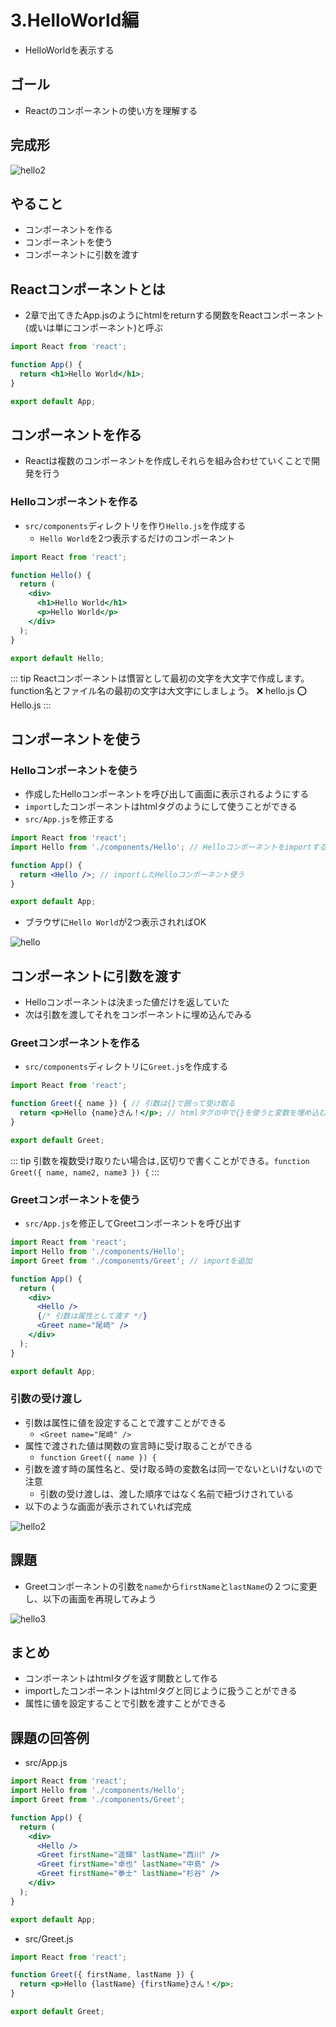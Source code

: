 # 3.HelloWorld編

- HelloWorldを表示する

## ゴール

- Reactのコンポーネントの使い方を理解する

## 完成形

![hello2](/images/3/hello2.png)

## やること

- コンポーネントを作る
- コンポーネントを使う
- コンポーネントに引数を渡す

## Reactコンポーネントとは

- 2章で出てきたApp.jsのようにhtmlをreturnする関数をReactコンポーネント(或いは単にコンポーネント)と呼ぶ

```jsx
import React from 'react';

function App() {
  return <h1>Hello World</h1>;
}

export default App;
```

## コンポーネントを作る

- Reactは複数のコンポーネントを作成しそれらを組み合わせていくことで開発を行う

### Helloコンポーネントを作る

- `src/components`ディレクトリを作り`Hello.js`を作成する
    - `Hello World`を2つ表示するだけのコンポーネント

```jsx
import React from 'react';

function Hello() {
  return (
    <div>
      <h1>Hello World</h1>
      <p>Hello World</p>
    </div>
  );
}

export default Hello;
```

::: tip
Reactコンポーネントは慣習として最初の文字を大文字で作成します。function名とファイル名の最初の文字は大文字にしましょう。
:x: hello.js :o: Hello.js
:::

## コンポーネントを使う

### Helloコンポーネントを使う

- 作成したHelloコンポーネントを呼び出して画面に表示されるようにする
- `import`したコンポーネントはhtmlタグのようにして使うことができる
- `src/App.js`を修正する

```jsx
import React from 'react';
import Hello from './components/Hello'; // Helloコンポーネントをimportする

function App() {
  return <Hello />; // importしたHelloコンポーネント使う
}

export default App;
```

- ブラウザに`Hello World`が2つ表示されればOK

![hello](/images/3/hello.png)

## コンポーネントに引数を渡す

- Helloコンポーネントは決まった値だけを返していた
- 次は引数を渡してそれをコンポーネントに埋め込んでみる

### Greetコンポーネントを作る

- `src/components`ディレクトリに`Greet.js`を作成する

```jsx
import React from 'react';

function Greet({ name }) { // 引数は{}で囲って受け取る
  return <p>Hello {name}さん！</p>; // htmlタグの中で{}を使うと変数を埋め込むことができる
}

export default Greet;
```

::: tip
引数を複数受け取りたい場合は`,`区切りで書くことができる。`function Greet({ name, name2, name3 }) {`
:::

### Greetコンポーネントを使う

- `src/App.js`を修正してGreetコンポーネントを呼び出す

```jsx
import React from 'react';
import Hello from './components/Hello';
import Greet from './components/Greet'; // importを追加

function App() {
  return (
    <div>
      <Hello />
      {/* 引数は属性として渡す */}
      <Greet name="尾崎" />
    </div>
  );
}

export default App;
```

### 引数の受け渡し

- 引数は属性に値を設定することで渡すことができる
    - `<Greet name="尾崎" />`
- 属性で渡された値は関数の宣言時に受け取ることができる
    - `function Greet({ name }) {`
- 引数を渡す時の属性名と、受け取る時の変数名は同一でないといけないので注意
    - 引数の受け渡しは、渡した順序ではなく名前で紐づけされている
- 以下のような画面が表示されていれば完成

![hello2](/images/3/hello2.png)

## 課題

- Greetコンポーネントの引数を`name`から`firstName`と`lastName`の２つに変更し、以下の画面を再現してみよう

![hello3](/images/3/hello3.png)

## まとめ

- コンポーネントはhtmlタグを返す関数として作る
- importしたコンポーネントはhtmlタグと同じように扱うことができる
- 属性に値を設定することで引数を渡すことができる

## 課題の回答例

- src/App.js

```jsx
import React from 'react';
import Hello from './components/Hello';
import Greet from './components/Greet';

function App() {
  return (
    <div>
      <Hello />
      <Greet firstName="遥輝" lastName="西川" />
      <Greet firstName="卓也" lastName="中島" />
      <Greet firstName="拳士" lastName="杉谷" />
    </div>
  );
}

export default App;
```

- src/Greet.js

```jsx
import React from 'react';

function Greet({ firstName, lastName }) {
  return <p>Hello {lastName} {firstName}さん！</p>;
}

export default Greet;
```